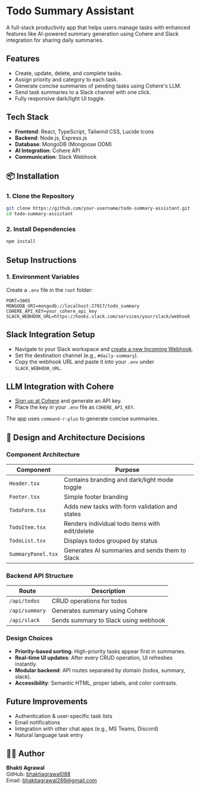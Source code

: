 
#  Todo Summary Assistant

A full-stack productivity app that helps users manage tasks with enhanced features like AI-powered summary generation using Cohere and Slack integration for sharing daily summaries.



##  Features

- Create, update, delete, and complete tasks.
- Assign priority and category to each task.
- Generate concise summaries of pending tasks using Cohere's LLM.
- Send task summaries to a Slack channel with one click.
- Fully responsive dark/light UI toggle.



## Tech Stack

- **Frontend**: React, TypeScript, Tailwind CSS, Lucide Icons
- **Backend**: Node.js, Express.js
- **Database**: MongoDB (Mongoose ODM)
- **AI Integration**: Cohere API
- **Communication**: Slack Webhook


## 📦 Installation

### 1. Clone the Repository

```bash
git clone https://github.com/your-username/todo-summary-assistant.git
cd todo-summary-assistant
```

### 2. Install Dependencies

```bash
npm install
```


## Setup Instructions

### 1. Environment Variables

Create a `.env` file in the `root` folder:

```env
PORT=3005
MONGODB_URI=mongodb://localhost:27017/todo_summary
COHERE_API_KEY=your_cohere_api_key
SLACK_WEBHOOK_URL=https://hooks.slack.com/services/your/slack/webhook
```

##  Slack Integration Setup

- Navigate to your Slack workspace and [create a new Incoming Webhook](https://api.slack.com/messaging/webhooks).
- Set the destination channel (e.g., `#daily-summary`).
- Copy the webhook URL and paste it into your `.env` under `SLACK_WEBHOOK_URL`.


##  LLM Integration with Cohere

- [Sign up at Cohere](https://cohere.ai) and generate an API key.
- Place the key in your `.env` file as `COHERE_API_KEY`.

The app uses `command-r-plus` to generate concise summaries.



## 🧱 Design and Architecture Decisions

### Component Architecture

| Component       | Purpose                                             |
|----------------|-----------------------------------------------------|
| `Header.tsx`    | Contains branding and dark/light mode toggle       |
| `Footer.tsx`    | Simple footer branding                             |
| `TodoForm.tsx`  | Adds new tasks with form validation and states     |
| `TodoItem.tsx`  | Renders individual todo items with edit/delete     |
| `TodoList.tsx`  | Displays todos grouped by status                   |
| `SummaryPanel.tsx` | Generates AI summaries and sends them to Slack |

### Backend API Structure

| Route              | Description                                  |
|-------------------|----------------------------------------------|
| `/api/todos`       | CRUD operations for todos                   |
| `/api/summary`     | Generates summary using Cohere              |
| `/api/slack`       | Sends summary to Slack using webhook        |

### Design Choices

- **Priority-based sorting**: High-priority tasks appear first in summaries.
- **Real-time UI updates**: After every CRUD operation, UI refreshes instantly.
- **Modular backend**: API routes separated by domain (todos, summary, slack).
- **Accessibility**: Semantic HTML, proper labels, and color contrasts.


## Future Improvements

- Authentication & user-specific task lists
- Email notifications
- Integration with other chat apps (e.g., MS Teams, Discord)
- Natural language task entry


## 🧑‍💻 Author

**Bhakti Agrawal**  
GitHub: [bhaktiagrawal088](https://github.com/bhaktiagrawal088)  
Email: bhaktiagrawal286@gmail.com

